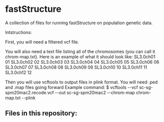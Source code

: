 # fastStructure
A collection of files for running fastStructure on population genetic data.

Intstructions:

First, you will need a filtered vcf file.

You will also need a text file listing all of the chromosomes (you can call it chrom-map.txt).
Here is an example of what it should look like:
SL3.0ch01	01
SL3.0ch02	02
SL3.0ch03	03
SL3.0ch04	04
SL3.0ch05	05
SL3.0ch06	06
SL3.0ch07	07
SL3.0ch08	08
SL3.0ch09	09
SL3.0ch10	10
SL3.0ch11	11
SL3.0ch12	12

Then you will use vcftools to output files in plink format. You will need .ped and .map files going forward
Example command:
$ vcftools --vcf sc-sg-spm20mac2.recode.vcf --out sc-sg-spm20mac2 --chrom-map chrom-map.txt --plink


Files in this repository:
-
